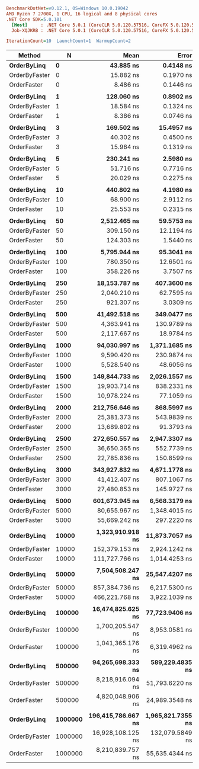 ``` ini

BenchmarkDotNet=v0.12.1, OS=Windows 10.0.19042
AMD Ryzen 7 2700X, 1 CPU, 16 logical and 8 physical cores
.NET Core SDK=5.0.101
  [Host]     : .NET Core 5.0.1 (CoreCLR 5.0.120.57516, CoreFX 5.0.120.57516), X64 RyuJIT
  Job-XQJKRB : .NET Core 5.0.1 (CoreCLR 5.0.120.57516, CoreFX 5.0.120.57516), X64 RyuJIT

IterationCount=10  LaunchCount=1  WarmupCount=2  

```
|        Method |       N |               Mean |             Error |            StdDev | Ratio | RatioSD |
|-------------- |-------- |-------------------:|------------------:|------------------:|------:|--------:|
|   **OrderByLinq** |       **0** |          **43.885 ns** |         **0.4148 ns** |         **0.2744 ns** |  **1.00** |    **0.00** |
| OrderByFaster |       0 |          15.882 ns |         0.1970 ns |         0.1303 ns |  0.36 |    0.00 |
|   OrderFaster |       0 |           8.486 ns |         0.1446 ns |         0.0861 ns |  0.19 |    0.00 |
|               |         |                    |                   |                   |       |         |
|   **OrderByLinq** |       **1** |         **128.060 ns** |         **0.8902 ns** |         **0.5888 ns** |  **1.00** |    **0.00** |
| OrderByFaster |       1 |          18.584 ns |         0.1324 ns |         0.0692 ns |  0.14 |    0.00 |
|   OrderFaster |       1 |           8.386 ns |         0.0746 ns |         0.0493 ns |  0.07 |    0.00 |
|               |         |                    |                   |                   |       |         |
|   **OrderByLinq** |       **3** |         **169.502 ns** |        **15.4957 ns** |        **10.2494 ns** |  **1.00** |    **0.00** |
| OrderByFaster |       3 |          40.302 ns |         0.4500 ns |         0.2977 ns |  0.24 |    0.02 |
|   OrderFaster |       3 |          15.964 ns |         0.1319 ns |         0.0872 ns |  0.09 |    0.01 |
|               |         |                    |                   |                   |       |         |
|   **OrderByLinq** |       **5** |         **230.241 ns** |         **2.5980 ns** |         **1.7184 ns** |  **1.00** |    **0.00** |
| OrderByFaster |       5 |          51.716 ns |         0.7716 ns |         0.5103 ns |  0.22 |    0.00 |
|   OrderFaster |       5 |          20.029 ns |         0.2275 ns |         0.1505 ns |  0.09 |    0.00 |
|               |         |                    |                   |                   |       |         |
|   **OrderByLinq** |      **10** |         **440.802 ns** |         **4.1980 ns** |         **2.7767 ns** |  **1.00** |    **0.00** |
| OrderByFaster |      10 |          68.900 ns |         2.9112 ns |         1.9256 ns |  0.16 |    0.00 |
|   OrderFaster |      10 |          25.553 ns |         0.2315 ns |         0.1531 ns |  0.06 |    0.00 |
|               |         |                    |                   |                   |       |         |
|   **OrderByLinq** |      **50** |       **2,512.465 ns** |        **59.5753 ns** |        **39.4054 ns** |  **1.00** |    **0.00** |
| OrderByFaster |      50 |         309.150 ns |        12.1194 ns |         8.0162 ns |  0.12 |    0.00 |
|   OrderFaster |      50 |         124.303 ns |         1.5440 ns |         1.0212 ns |  0.05 |    0.00 |
|               |         |                    |                   |                   |       |         |
|   **OrderByLinq** |     **100** |       **5,795.944 ns** |        **95.3041 ns** |        **63.0378 ns** |  **1.00** |    **0.00** |
| OrderByFaster |     100 |         780.350 ns |        12.6501 ns |         8.3673 ns |  0.13 |    0.00 |
|   OrderFaster |     100 |         358.226 ns |         3.7507 ns |         2.4808 ns |  0.06 |    0.00 |
|               |         |                    |                   |                   |       |         |
|   **OrderByLinq** |     **250** |      **18,153.787 ns** |       **407.3600 ns** |       **213.0571 ns** |  **1.00** |    **0.00** |
| OrderByFaster |     250 |       2,040.210 ns |        62.7595 ns |        41.5115 ns |  0.11 |    0.00 |
|   OrderFaster |     250 |         921.307 ns |         3.0309 ns |         2.0047 ns |  0.05 |    0.00 |
|               |         |                    |                   |                   |       |         |
|   **OrderByLinq** |     **500** |      **41,492.518 ns** |       **349.0477 ns** |       **207.7127 ns** |  **1.00** |    **0.00** |
| OrderByFaster |     500 |       4,363.941 ns |       130.9789 ns |        86.6344 ns |  0.11 |    0.00 |
|   OrderFaster |     500 |       2,117.667 ns |        18.9784 ns |        12.5530 ns |  0.05 |    0.00 |
|               |         |                    |                   |                   |       |         |
|   **OrderByLinq** |    **1000** |      **94,030.997 ns** |     **1,371.1685 ns** |       **906.9430 ns** |  **1.00** |    **0.00** |
| OrderByFaster |    1000 |       9,590.420 ns |       230.9874 ns |       152.7838 ns |  0.10 |    0.00 |
|   OrderFaster |    1000 |       5,528.540 ns |        48.6056 ns |        32.1496 ns |  0.06 |    0.00 |
|               |         |                    |                   |                   |       |         |
|   **OrderByLinq** |    **1500** |     **149,844.733 ns** |     **2,026.1557 ns** |     **1,059.7186 ns** |  **1.00** |    **0.00** |
| OrderByFaster |    1500 |      19,903.714 ns |       838.2331 ns |       498.8191 ns |  0.13 |    0.00 |
|   OrderFaster |    1500 |      10,978.224 ns |        77.1059 ns |        51.0008 ns |  0.07 |    0.00 |
|               |         |                    |                   |                   |       |         |
|   **OrderByLinq** |    **2000** |     **212,756.646 ns** |       **868.5997 ns** |       **574.5249 ns** |  **1.00** |    **0.00** |
| OrderByFaster |    2000 |      25,381.373 ns |       543.9839 ns |       359.8117 ns |  0.12 |    0.00 |
|   OrderFaster |    2000 |      13,689.802 ns |        91.3793 ns |        60.4417 ns |  0.06 |    0.00 |
|               |         |                    |                   |                   |       |         |
|   **OrderByLinq** |    **2500** |     **272,650.557 ns** |     **2,947.3307 ns** |     **1,949.4768 ns** |  **1.00** |    **0.00** |
| OrderByFaster |    2500 |      36,650.365 ns |       552.7739 ns |       365.6257 ns |  0.13 |    0.00 |
|   OrderFaster |    2500 |      22,785.836 ns |       150.8599 ns |        99.7845 ns |  0.08 |    0.00 |
|               |         |                    |                   |                   |       |         |
|   **OrderByLinq** |    **3000** |     **343,927.832 ns** |     **4,671.1778 ns** |     **2,779.7430 ns** |  **1.00** |    **0.00** |
| OrderByFaster |    3000 |      41,412.407 ns |       807.1067 ns |       533.8511 ns |  0.12 |    0.00 |
|   OrderFaster |    3000 |      27,480.853 ns |       145.9727 ns |        76.3465 ns |  0.08 |    0.00 |
|               |         |                    |                   |                   |       |         |
|   **OrderByLinq** |    **5000** |     **601,673.945 ns** |     **6,568.3179 ns** |     **4,344.5356 ns** |  **1.00** |    **0.00** |
| OrderByFaster |    5000 |      80,655.967 ns |     1,348.4015 ns |       891.8841 ns |  0.13 |    0.00 |
|   OrderFaster |    5000 |      55,669.242 ns |       297.2220 ns |       176.8720 ns |  0.09 |    0.00 |
|               |         |                    |                   |                   |       |         |
|   **OrderByLinq** |   **10000** |   **1,323,910.918 ns** |    **11,873.7057 ns** |     **7,853.7211 ns** |  **1.00** |    **0.00** |
| OrderByFaster |   10000 |     152,379.153 ns |     2,924.1242 ns |     1,740.0994 ns |  0.12 |    0.00 |
|   OrderFaster |   10000 |     111,727.766 ns |     1,014.4253 ns |       603.6682 ns |  0.08 |    0.00 |
|               |         |                    |                   |                   |       |         |
|   **OrderByLinq** |   **50000** |   **7,504,508.247 ns** |    **25,547.4207 ns** |    **15,202.8603 ns** |  **1.00** |    **0.00** |
| OrderByFaster |   50000 |     857,384.736 ns |     6,217.5300 ns |     4,112.5112 ns |  0.11 |    0.00 |
|   OrderFaster |   50000 |     466,221.768 ns |     3,922.1039 ns |     2,594.2289 ns |  0.06 |    0.00 |
|               |         |                    |                   |                   |       |         |
|   **OrderByLinq** |  **100000** |  **16,474,825.625 ns** |    **77,723.9406 ns** |    **51,409.5744 ns** |  **1.00** |    **0.00** |
| OrderByFaster |  100000 |   1,700,205.547 ns |     8,953.0581 ns |     5,921.8936 ns |  0.10 |    0.00 |
|   OrderFaster |  100000 |   1,041,365.176 ns |     6,319.4962 ns |     4,179.9555 ns |  0.06 |    0.00 |
|               |         |                    |                   |                   |       |         |
|   **OrderByLinq** |  **500000** |  **94,265,698.333 ns** |   **589,229.4835 ns** |   **389,738.8205 ns** |  **1.00** |    **0.00** |
| OrderByFaster |  500000 |   8,218,916.094 ns |    51,793.6220 ns |    34,258.2741 ns |  0.09 |    0.00 |
|   OrderFaster |  500000 |   4,820,048.906 ns |    24,989.3548 ns |    16,528.9110 ns |  0.05 |    0.00 |
|               |         |                    |                   |                   |       |         |
|   **OrderByLinq** | **1000000** | **196,415,786.667 ns** | **1,965,821.7355 ns** | **1,300,269.3620 ns** |  **1.00** |    **0.00** |
| OrderByFaster | 1000000 |  16,928,108.125 ns |   132,079.5849 ns |    87,362.4676 ns |  0.09 |    0.00 |
|   OrderFaster | 1000000 |   8,210,839.757 ns |    55,635.4344 ns |    33,107.7546 ns |  0.04 |    0.00 |
